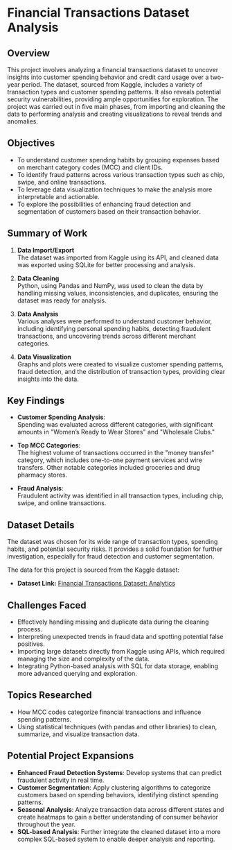 # Financial Transactions Dataset Analysis

## Overview

This project involves analyzing a financial transactions dataset to uncover insights into customer spending behavior and credit card usage over a two-year period. The dataset, sourced from Kaggle, includes a variety of transaction types and customer spending patterns. It also reveals potential security vulnerabilities, providing ample opportunities for exploration. The project was carried out in five main phases, from importing and cleaning the data to performing analysis and creating visualizations to reveal trends and anomalies.

## Objectives

- To understand customer spending habits by grouping expenses based on merchant category codes (MCC) and client IDs.
- To identify fraud patterns across various transaction types such as chip, swipe, and online transactions.
- To leverage data visualization techniques to make the analysis more interpretable and actionable.
- To explore the possibilities of enhancing fraud detection and segmentation of customers based on their transaction behavior.

## Summary of Work

1. **Data Import/Export**  
   The dataset was imported from Kaggle using its API, and cleaned data was exported using SQLite for better processing and analysis.
   
2. **Data Cleaning**  
   Python, using Pandas and NumPy, was used to clean the data by handling missing values, inconsistencies, and duplicates, ensuring the dataset was ready for analysis.
   
3. **Data Analysis**  
   Various analyses were performed to understand customer behavior, including identifying personal spending habits, detecting fraudulent transactions, and uncovering trends across different merchant categories.
   
4. **Data Visualization**  
   Graphs and plots were created to visualize customer spending patterns, fraud detection, and the distribution of transaction types, providing clear insights into the data.

## Key Findings

- **Customer Spending Analysis**:  
  Spending was evaluated across different categories, with significant amounts in "Women’s Ready to Wear Stores" and "Wholesale Clubs."
  
- **Top MCC Categories**:  
  The highest volume of transactions occurred in the "money transfer" category, which includes one-to-one payment services and wire transfers. Other notable categories included groceries and drug pharmacy stores.
  
- **Fraud Analysis**:  
  Fraudulent activity was identified in all transaction types, including chip, swipe, and online transactions.

## Dataset Details

The dataset was chosen for its wide range of transaction types, spending habits, and potential security risks. It provides a solid foundation for further investigation, especially for fraud detection and customer segmentation.

The data for this project is sourced from the Kaggle dataset:

- **Dataset Link:** [Financial Transactions Dataset: Analytics](https://www.kaggle.com/datasets/computingvictor/transactions-fraud-datasets/data)

## Challenges Faced

- Effectively handling missing and duplicate data during the cleaning process.
- Interpreting unexpected trends in fraud data and spotting potential false positives.
- Importing large datasets directly from Kaggle using APIs, which required managing the size and complexity of the data.
- Integrating Python-based analysis with SQL for data storage, enabling more advanced querying and exploration.

## Topics Researched

- How MCC codes categorize financial transactions and influence spending patterns.
- Using statistical techniques (with pandas and other libraries) to clean, summarize, and visualize transaction data.

## Potential Project Expansions

- **Enhanced Fraud Detection Systems**: Develop systems that can predict fraudulent activity in real time.
- **Customer Segmentation**: Apply clustering algorithms to categorize customers based on spending behaviors, identifying distinct spending patterns.
- **Seasonal Analysis**: Analyze transaction data across different states and create heatmaps to gain a better understanding of consumer behavior throughout the year.
- **SQL-based Analysis**: Further integrate the cleaned dataset into a more complex SQL-based system to enable deeper analysis and reporting.
